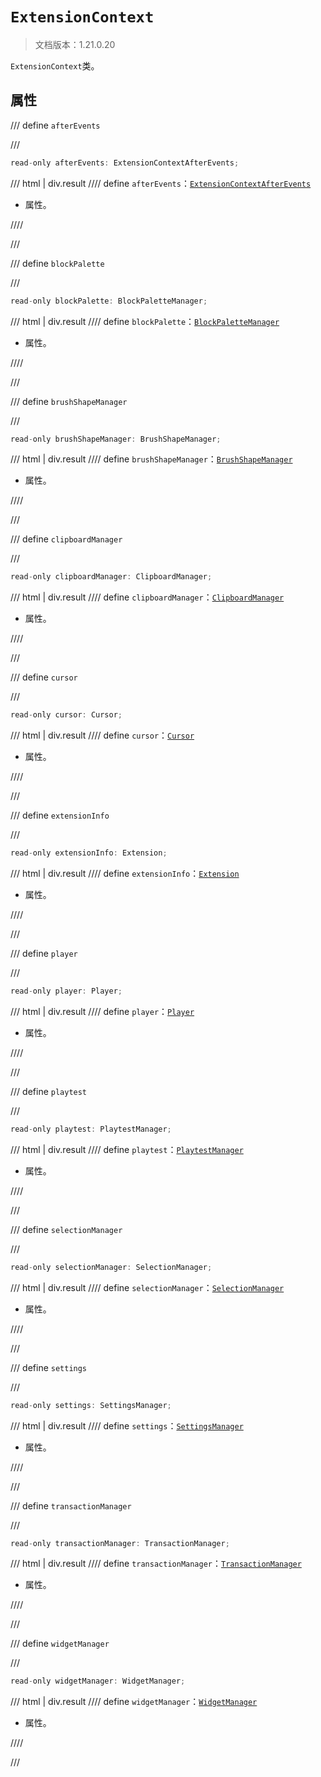 # `ExtensionContext`

> 文档版本：1.21.0.20

`ExtensionContext`类。

## 属性

/// define
`afterEvents`


///

```js
read-only afterEvents: ExtensionContextAfterEvents;
```

/// html | div.result
//// define
`afterEvents`：[`ExtensionContextAfterEvents`](./extensioncontextafterevents.md)

- 属性。


////

///


/// define
`blockPalette`


///

```js
read-only blockPalette: BlockPaletteManager;
```

/// html | div.result
//// define
`blockPalette`：[`BlockPaletteManager`](./blockpalettemanager.md)

- 属性。


////

///


/// define
`brushShapeManager`


///

```js
read-only brushShapeManager: BrushShapeManager;
```

/// html | div.result
//// define
`brushShapeManager`：[`BrushShapeManager`](./brushshapemanager.md)

- 属性。


////

///


/// define
`clipboardManager`


///

```js
read-only clipboardManager: ClipboardManager;
```

/// html | div.result
//// define
`clipboardManager`：[`ClipboardManager`](./clipboardmanager.md)

- 属性。


////

///


/// define
`cursor`


///

```js
read-only cursor: Cursor;
```

/// html | div.result
//// define
`cursor`：[`Cursor`](./cursor.md)

- 属性。


////

///


/// define
`extensionInfo`


///

```js
read-only extensionInfo: Extension;
```

/// html | div.result
//// define
`extensionInfo`：[`Extension`](./extension.md)

- 属性。


////

///


/// define
`player`


///

```js
read-only player: Player;
```

/// html | div.result
//// define
`player`：[`Player`](../../server/beta/player.md)

- 属性。


////

///


/// define
`playtest`


///

```js
read-only playtest: PlaytestManager;
```

/// html | div.result
//// define
`playtest`：[`PlaytestManager`](./playtestmanager.md)

- 属性。


////

///


/// define
`selectionManager`


///

```js
read-only selectionManager: SelectionManager;
```

/// html | div.result
//// define
`selectionManager`：[`SelectionManager`](./selectionmanager.md)

- 属性。


////

///


/// define
`settings`


///

```js
read-only settings: SettingsManager;
```

/// html | div.result
//// define
`settings`：[`SettingsManager`](./settingsmanager.md)

- 属性。


////

///


/// define
`transactionManager`


///

```js
read-only transactionManager: TransactionManager;
```

/// html | div.result
//// define
`transactionManager`：[`TransactionManager`](./transactionmanager.md)

- 属性。


////

///


/// define
`widgetManager`


///

```js
read-only widgetManager: WidgetManager;
```

/// html | div.result
//// define
`widgetManager`：[`WidgetManager`](./widgetmanager.md)

- 属性。


////

///

